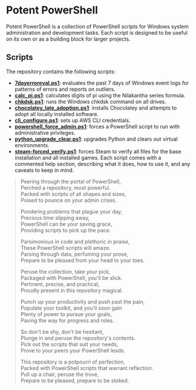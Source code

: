 
# Potent PowerShell
Potent PowerShell is a collection of PowerShell scripts for Windows system administration and development tasks. Each script is designed to be useful on its own or as a building block for larger projects.
## Scripts
The repository contains the following scripts:

- **[7dayerroreval.ps1](https://github.com/GitKageHub/PotentPowershell/blob/master/Windows/7dayerroreval.ps1)**: evaluates the past 7 days of Windows event logs for patterns of errors and reports on outliers.
- **[calc_pi.ps1](https://github.com/GitKageHub/PotentPowershell/blob/master/Fun/calc_pi.ps1)**: calculates digits of pi using the Nilakantha series formula.
- **[chkdsk.ps1](https://github.com/GitKageHub/PotentPowershell/blob/master/Windows/chkdsk.ps1)**: runs the Windows chkdsk command on all drives.
- **[chocolatey_late_adoption.ps1](https://github.com/GitKageHub/PotentPowershell/blob/master/Windows/chocolatey_late_adoption.ps1)**: installs Chocolatey and attempts to adopt all locally installed software.
- **[cli_configure.ps1](https://github.com/GitKageHub/PotentPowershell/blob/master/AWS/cli_configure.ps1)**: sets up AWS CLI credentials.
- **[powershell_force_admin.ps1](https://github.com/GitKageHub/PotentPowershell/blob/master/Windows/powershell_force_admin.ps1)**: forces a PowerShell script to run with administrative privileges.
- **[python_upgrade_clear.ps1](https://github.com/GitKageHub/PotentPowershell/blob/master/Windows/python_upgrade_clear.ps1)**: upgrades Python and clears out virtual environments.
- **[steam-forced_verify.ps1](https://github.com/GitKageHub/PotentPowershell/blob/master/Gaming/steam-forced-verification.ps1)**: forces Steam to verify all files for the base installation and all installed games.
Each script comes with a commented help section, describing what it does, how to use it, and any caveats to keep in mind.

> Peering through the portal of PowerShell,  
Perched a repository, most powerful.  
Packed with scripts of all shapes and sizes,  
Poised to pounce on your admin crises.
>
>Pondering problems that plague your day,  
Precious time slipping away,  
PowerShell can be your saving grace,  
Providing scripts to pick up the pace.
>
>Parsimonious in code and plethoric in praise,  
These PowerShell scripts will amaze.  
Parsing through data, perfuming your prose,  
Prepare to be pleased from your head to your toes.
>
>Peruse the collection, take your pick,  
Packaged with PowerShell, you'll be slick.  
Pertinent, precise, and practical,  
Proudly present in this repository magical.
>
>Punch up your productivity and push past the pain,  
Populate your toolkit, and you'll soon gain  
Plenty of power to pursue your goals,  
Paving the way for progress and roles.
>
>So don't be shy, don't be hesitant,  
Plunge in and peruse the repository's contents.  
Pick out the scripts that suit your needs,  
Prove to your peers your PowerShell leads.
>
>This repository is a potpourri of perfection,  
Packed with PowerShell scripts that warrant reflection.  
Pull up a chair, peruse the trove,  
Prepare to be pleased, prepare to be stoked.
